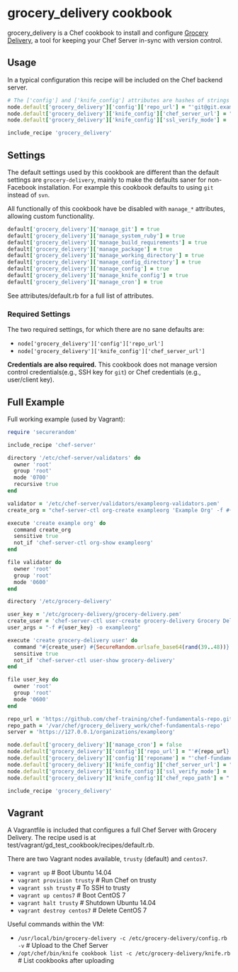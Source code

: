 # grocery_delivery cookbook

grocery_delivery is a Chef cookbook to install and configure [Grocery Delivery](https://github.com/facebook/grocery-delivery), a tool for keeping your Chef Server in-sync with version control.

## Usage

In a typical configuration this recipe will be included on the Chef backend server.

```ruby
# The ['config'] and ['knife_config'] attributes are hashes of strings of Ruby code
node.default['grocery_delivery']['config']['repo_url'] = "'git@git.example.com:chef-repo.git'"
node.default['grocery_delivery']['knife_config']['chef_server_url'] = "'https://127.0.0.1/organizations/exampleorg'"
node.default['grocery_delivery']['knife_config']['ssl_verify_mode'] = ':verify_none'

include_recipe 'grocery_delivery'
```

## Settings

The default settings used by this cookbook are different than the default settings are `grocery-delivery`, mainly to make the defaults saner for non-Facebook installation. For example this cookbook defaults to using `git` instead of `svn`.

All functionally of this cookbook have be disabled with `manage_*` attributes, allowing custom functionality.

```ruby
default['grocery_delivery']['manage_git'] = true
default['grocery_delivery']['manage_system_ruby'] = true
default['grocery_delivery']['manage_build_requirements'] = true
default['grocery_delivery']['manage_package'] = true
default['grocery_delivery']['manage_working_directory'] = true
default['grocery_delivery']['manage_config_directory'] = true
default['grocery_delivery']['manage_config'] = true
default['grocery_delivery']['manage_knife_config'] = true
default['grocery_delivery']['manage_cron'] = true
```

See attributes/default.rb for a full list of attributes.

### Required Settings

The two required settings, for which there are no sane defaults are:

* `node['grocery_delivery']['config']['repo_url']`
* `node['grocery_delivery']['knife_config']['chef_server_url']`

**Credentials are also required.** This cookbook does not manage version control credentials(e.g., SSH key for `git`) or Chef credentials (e.g., user/client key).

## Full Example

Full working example (used by Vagrant):

```ruby
require 'securerandom'

include_recipe 'chef-server'

directory '/etc/chef-server/validators' do
  owner 'root'
  group 'root'
  mode '0700'
  recursive true
end

validator = '/etc/chef-server/validators/exampleorg-validators.pem'
create_org = "chef-server-ctl org-create exampleorg 'Example Org' -f #{validator}"

execute 'create example org' do
  command create_org
  sensitive true
  not_if 'chef-server-ctl org-show exampleorg'
end

file validator do
  owner 'root'
  group 'root'
  mode '0600'
end

directory '/etc/grocery-delivery'

user_key = '/etc/grocery-delivery/grocery-delivery.pem'
create_user = 'chef-server-ctl user-create grocery-delivery Grocery Delivery chef-admin@example.com'
user_args = "-f #{user_key} -o exampleorg"

execute 'create grocery-delivery user' do
  command "#{create_user} #{SecureRandom.urlsafe_base64(rand(39..48))} #{user_args}"
  sensitive true
  not_if 'chef-server-ctl user-show grocery-delivery'
end

file user_key do
  owner 'root'
  group 'root'
  mode '0600'
end

repo_url = 'https://github.com/chef-training/chef-fundamentals-repo.git'
repo_path = '/var/chef/grocery_delivery_work/chef-fundamentals-repo'
server = 'https://127.0.0.1/organizations/exampleorg'

node.default['grocery_delivery']['manage_cron'] = false
node.default['grocery_delivery']['config']['repo_url'] = "'#{repo_url}'"
node.default['grocery_delivery']['config']['reponame'] = "'chef-fundamentals-repo'"
node.default['grocery_delivery']['knife_config']['chef_server_url'] = "'#{server}'"
node.default['grocery_delivery']['knife_config']['ssl_verify_mode'] = ':verify_none'
node.default['grocery_delivery']['knife_config']['chef_repo_path'] = "'#{repo_path}'"

include_recipe 'grocery_delivery'
```

## Vagrant

A Vagrantfile is included that configures a full Chef Server with Grocery Delivery. The recipe used is at test/vagrant/gd_test_cookbook/recipes/default.rb.

There are two Vagrant nodes available, `trusty` (default) and `centos7`.

* `vagrant up` # Boot Ubuntu 14.04
* `vagrant provision trusty` # Run Chef on trusty
* `vagrant ssh trusty` # To SSH to trusty
* `vagrant up centos7` # Boot CentOS 7
* `vagrant halt trusty` # Shutdown Ubuntu 14.04
* `vagrant destroy centos7` # Delete CentOS 7


Useful commands within the VM:

* `/usr/local/bin/grocery-delivery -c /etc/grocery-delivery/config.rb -v` # Upload to the Chef Server
* `/opt/chef/bin/knife cookbook list -c /etc/grocery-delivery/knife.rb` # List cookbooks after uploading
